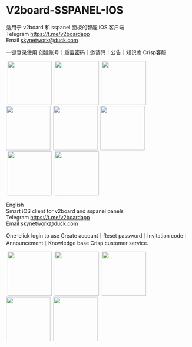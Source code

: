 # V2board-SSPANEL-IOS
适用于 v2board 和 sspanel 面板的智能 iOS 客户端  
Telegram https://t.me/v2boardapp  
Email skynetwork@duck.com  

一键登录使用 创建账号｜重置密码｜邀请码｜公告｜知识库 Crisp客服  

![]() <img src="https://user-images.githubusercontent.com/120090629/206408391-e20f177f-c96f-4e73-83d3-960249e80d89.png"  width="120">
![]() <img src="https://user-images.githubusercontent.com/120090629/207768948-f0447f19-30a5-4990-b17a-40091bc60bed.jpg"  width="120">
![]() <img src="https://user-images.githubusercontent.com/120090629/207768979-64a011e6-d0e6-4ed7-8a04-c4b9981c0439.jpg"  width="120">
![]() <img src="https://user-images.githubusercontent.com/120090629/207769011-6a323552-2d73-456c-b730-fd25fc82b80b.jpg"  width="120">
![]() <img src="https://user-images.githubusercontent.com/120090629/206408420-bda4e89d-154c-4318-a8ab-cb820202e21e.png"  width="120">
![]() <img src="https://user-images.githubusercontent.com/120090629/206408437-be80fd53-b842-4515-8f60-85423b11e6c1.png"  width="120">  
![]() <img src="https://user-images.githubusercontent.com/120090629/206408445-9aeea4aa-ddb6-4405-9fa5-aa5cba992f55.png"  width="120">
![]() <img src="https://user-images.githubusercontent.com/120090629/206408455-23912b5c-fe74-4cb9-a8fe-145f57988f00.jpg"  width="120">


English  
Smart iOS client for v2board and sspanel panels  
Telegram https://t.me/v2boardapp  
Email skynetwork@duck.com  

One-click login to use Create account｜Reset password｜Invitation code｜Announcement｜Knowledge base Crisp customer service.

![]() <img src="https://user-images.githubusercontent.com/120090629/206410468-e2d5eb24-e2ea-4240-85d7-d8f1e7fcbb11.png"  width="120">
![]() <img src="https://user-images.githubusercontent.com/120090629/206410492-009c5622-f241-413b-b912-2a81bfca5294.png"  width="120">
![]() <img src="https://user-images.githubusercontent.com/120090629/206410499-da84c81d-b142-4109-b575-0b3c64c5209b.png"  width="120">
![]() <img src="https://user-images.githubusercontent.com/120090629/206410507-a06e993e-1f9a-44f0-872b-dbd2b72d375b.png"  width="120">
![]() <img src="https://user-images.githubusercontent.com/120090629/206410513-e87a0127-65c6-41a6-bfcc-2646f529abaf.jpg"  width="120">
